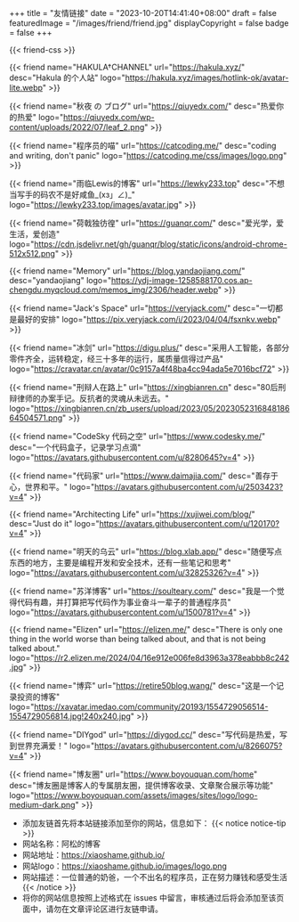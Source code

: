 +++
title = "友情链接"
date = "2023-10-20T14:41:40+08:00"
draft = false
featuredImage = "/images/friend/friend.jpg"
displayCopyright = false
badge = false
+++

{{< friend-css >}}

{{< friend name="HAKULA†CHANNEL" url="https://hakula.xyz/"  desc="Hakula 的个人站" logo="https://hakula.xyz/images/hotlink-ok/avatar-lite.webp" >}}

{{< friend name="秋夜 の ブログ" url="https://qiuyedx.com/"  desc="热爱你的热爱" logo="https://qiuyedx.com/wp-content/uploads/2022/07/leaf_2.png" >}}

{{< friend name="程序员的喵" url="https://catcoding.me/"  desc="coding and writing, don't panic" logo="https://catcoding.me/css/images/logo.png" >}}

{{< friend name="雨临Lewis的博客" url="https://lewky233.top"  desc="不想当写手的码农不是好咸鱼_(xз」∠)_" logo="https://lewky233.top/images/avatar.jpg" >}}

{{< friend name="荷戟独彷徨" url="https://guanqr.com/"  desc="爱光学，爱生活，爱创造" logo="https://cdn.jsdelivr.net/gh/guanqr/blog/static/icons/android-chrome-512x512.png" >}}

{{< friend name="Memory" url="https://blog.yandaojiang.com/" desc="yandaojiang" logo="https://ydj-image-1258588170.cos.ap-chengdu.myqcloud.com/memos_img/2306/header.webp" >}}

{{< friend name="Jack's Space" url="https://veryjack.com/" desc="一切都是最好的安排" logo="https://pix.veryjack.com/i/2023/04/04/fsxnkv.webp" >}}

{{< friend name="冰剑" url="https://digu.plus/" desc="采用人工智能，各部分零件齐全，运转稳定，经三十多年的运行，属质量信得过产品" logo="https://cravatar.cn/avatar/0c9157a4f48ba4cc94ada5e7016bcf72" >}}

{{< friend name="刑辩人在路上" url="https://xingbianren.cn" desc="80后刑辩律师的办案手记。反抗者的灵魂从未远去。" logo="https://xingbianren.cn/zb_users/upload/2023/05/202305231684818664504571.png" >}}

{{< friend name="CodeSky 代码之空" url="https://www.codesky.me/" desc="一个代码盒子，记录学习点滴" logo="https://avatars.githubusercontent.com/u/8280645?v=4" >}}

{{< friend name="代码家" url="https://www.daimajia.com/" desc="善存于心，世界和平。" logo="https://avatars.githubusercontent.com/u/2503423?v=4" >}}

{{< friend name="Architecting Life" url="https://xujiwei.com/blog/" desc="Just do it" logo="https://avatars.githubusercontent.com/u/120170?v=4" >}}

{{< friend name="明天的乌云" url="https://blog.xlab.app/" desc="随便写点东西的地方，主要是编程开发和安全技术，还有一些笔记和思考" logo="https://avatars.githubusercontent.com/u/32825326?v=4" >}}

{{< friend name="苏洋博客" url="https://soulteary.com/" desc="我是一个觉得代码有趣，并打算把写代码作为事业奋斗一辈子的普通程序员" logo="https://avatars.githubusercontent.com/u/1500781?v=4" >}}

{{< friend name="Elizen" url="https://elizen.me/" desc="There is only one thing in the world worse than being talked about, and that is not being talked about." logo="https://r2.elizen.me/2024/04/16e912e006fe8d3963a378eabbb8c242.jpg" >}}

{{< friend name="博弈" url="https://retire50blog.wang/" desc="这是一个记录投资的博客" logo="https://xavatar.imedao.com/community/20193/1554729056514-1554729056814.jpg!240x240.jpg" >}}

{{< friend name="DIYgod" url="https://diygod.cc/" desc="写代码是热爱，写到世界充满爱！" logo="https://avatars.githubusercontent.com/u/8266075?v=4" >}}

{{< friend name="博友圈" url="https://www.boyouquan.com/home" desc="博友圈是博客人的专属朋友圈，提供博客收录、文章聚合展示等功能" logo="https://www.boyouquan.com/assets/images/sites/logo/logo-medium-dark.png" >}}

- 添加友链首先将本站链接添加至你的网站，信息如下：
{{< notice notice-tip >}}
- 网站名称：阿松的博客
- 网站地址：https://xiaoshame.github.io/
- 网站logo：https://xiaoshame.github.io/images/logo.png
- 网站描述：一位普通的奶爸，一个不出名的程序员，正在努力赚钱和感受生活
{{< /notice >}}
- 将你的网站信息按照上述格式在 issues 中留言，审核通过后将会添加至该页面中，请勿在文章评论区进行友链申请。
